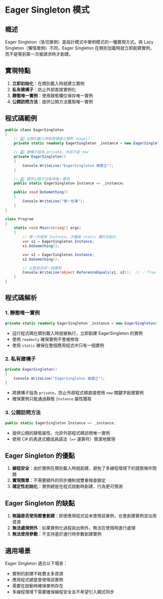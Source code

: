 # Eager Singleton 模式

## 概述

Eager Singleton（急切單例）是設計模式中單例模式的一種實現方式。與 Lazy Singleton（懶惰單例）不同，Eager Singleton 在類別加載時就立即創建實例，而不是等到第一次被請求時才創建。

## 實現特點

1. **立即初始化**：在類別載入時就建立實例
2. **私有建構子**：防止外部直接實例化
3. **靜態唯一實例**：使用靜態欄位保存唯一實例
4. **公開訪問方法**：提供公開方法獲取唯一實例

## 程式碼範例

```csharp
public class EagerSingleton
{
    // 1️⃣ 在類別載入時就直接建立實例（eager）
    private static readonly EagerSingleton _instance = new EagerSingleton();

    // 2️⃣ 建構子設為 private，外部不能 new
    private EagerSingleton()
    {
        Console.WriteLine("EagerSingleton 被建立");
    }

    // 3️⃣ 提供公開方法取用唯一實例
    public static EagerSingleton Instance => _instance;

    public void DoSomething()
    {
        Console.WriteLine("做一些事");
    }
}

class Program
{
    static void Main(string[] args)
    {
        // 第一次使用 Instance，才觸發 static 欄位初始化
        var s1 = EagerSingleton.Instance;
        s1.DoSomething();

        var s2 = EagerSingleton.Instance;
        s2.DoSomething();

        // 比對是否同一個實例
        Console.WriteLine(object.ReferenceEquals(s1, s2));  // ✅ True
    }
}
```

## 程式碼解析

### 1. 靜態唯一實例

```csharp
private static readonly EagerSingleton _instance = new EagerSingleton();
```

- 這行程式碼在類別載入時就被執行，立即創建 EagerSingleton 的實例
- 使用 `readonly` 確保實例不會被修改
- 使用 `static` 確保在整個應用程式中只有一個實例

### 2. 私有建構子

```csharp
private EagerSingleton()
{
    Console.WriteLine("EagerSingleton 被建立");
}
```

- 將建構子設為 `private`，防止外部程式碼直接使用 `new` 關鍵字創建實例
- 確保實例只能通過靜態 `Instance` 屬性獲取

### 3. 公開訪問方法

```csharp
public static EagerSingleton Instance => _instance;
```

- 提供公開的靜態屬性，允許外部程式碼訪問唯一實例
- 使用 C# 的表達式體成員語法（`=>` 運算符）簡潔地實現

## Eager Singleton 的優點

1. **線程安全**：由於實例在類別載入時就創建，避免了多線程環境下的競態條件問題
2. **實現簡單**：不需要額外的同步機制或雙重檢查鎖定
3. **確定性初始化**：實例總是在程式啟動時創建，行為更可預測

## Eager Singleton 的缺點

1. **無論是否使用都會創建**：即使應用程式從未使用該單例，也會創建實例並佔用資源
2. **無法處理例外**：如果實例化過程拋出例外，無法在使用時進行處理
3. **無法使用參數**：不支持基於運行時參數創建實例

## 適用場景

Eager Singleton 適合以下場景：

- 實例的創建不耗費太多資源
- 應用程式總是會使用該實例
- 需要在啟動時確保單例存在
- 多線程環境下需要確保線程安全且不希望引入顯式同步
